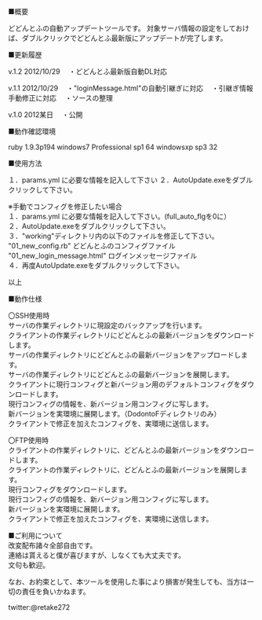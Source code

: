 ■概要  

どどんとふの自動アップデートツールです。
対象サーバ情報の設定をしておけば、ダブルクリックでどどんとふ最新版にアップデートが完了します。




■更新履歴

v.1.2  2012/10/29
　・どどんとふ最新版自動DL対応


v.1.1  2012/10/29
　・"loginMessage.html"の自動引継ぎに対応
　・引継ぎ情報手動修正に対応
　・ソースの整理


v.1.0  2012某日
　・公開




■動作確認環境

ruby 1.9.3p194
windows7 Professional sp1 64
windowsxp sp3 32




■使用方法

１．params.yml に必要な情報を記入して下さい
２．AutoUpdate.exeをダブルクリックして下さい。


※手動でコンフィグを修正したい場合  
１．params.yml に必要な情報を記入して下さい。(full_auto_flgを0に）  
２．AutoUpdate.exeをダブルクリックして下さい。  
３．"working"ディレクトリ内の以下のファイルを修正して下さい。  
  "01_new_config.rb"  どどんとふのコンフィグファイル  
  "01_new_login_message.html"  ログインメッセージファイル  
４．再度AutoUpdate.exeをダブルクリックして下さい。  


以上




■動作仕様

〇SSH使用時  
サーバの作業ディレクトリに現設定のバックアップを行います。  
クライアントの作業ディレクトリにどどんとふの最新バージョンをダウンロードします。  
サーバの作業ディレクトリにどどんとふの最新バージョンをアップロードします。  
サーバの作業ディレクトリにどどんとふの最新バージョンを展開します。  
クライアントに現行コンフィグと新バージョン用のデフォルトコンフィグをダウンロードします。  
現行コンフィグの情報を、新バージョン用コンフィグに写します。  
新バージョンを実環境に展開します。（DodontoFディレクトリのみ）  
クライアントで修正を加えたコンフィグを、実環境に送信します。  

〇FTP使用時  
クライアントの作業ディレクトリに、どどんとふの最新バージョンをダウンロードします。  
クライアントの作業ディレクトリに、どどんとふの最新バージョンを展開します。  
現行コンフィグをダウンロードします。  
現行コンフィグの情報を、新バージョン用コンフィグに写します。  
新バージョンを実環境に展開します。  
クライアントで修正を加えたコンフィグを、実環境に送信します。  




■ご利用について  
改変配布諸々全部自由です。  
連絡は貰えると僕が喜びますが、しなくても大丈夫です。  
文句も歓迎。  

なお、お約束として、本ツールを使用した事により損害が発生しても、当方は一切の責任を負いかねます。  


twitter:@retake272




